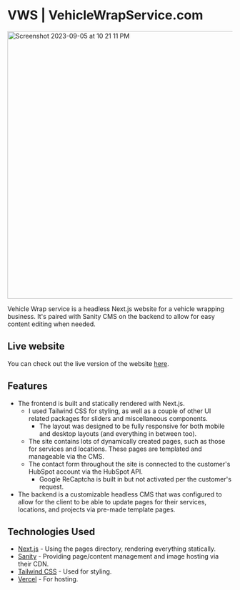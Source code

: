 # VWS | VehicleWrapService.com

<img width="600" alt="Screenshot 2023-09-05 at 10 21 11 PM" src="https://github.com/homeroochoa47/vws/assets/104741653/2abe349b-7028-4e4f-874a-2c5373bf568d">


Vehicle Wrap service is a headless Next.js website for a vehicle wrapping business. It's paired with Sanity CMS on the backend to allow for easy content editing when needed.


## Live website

You can check out the live version of the website [here](https://www.vehiclewrapservice.com).

## Features
- The frontend is built and statically rendered with Next.js.
  - I used Tailwind CSS for styling, as well as a couple of other UI related packages for sliders and miscellaneous components.
    - The layout was designed to be fully responsive for both mobile and desktop layouts (and everything in between too).
  - The site contains lots of dynamically created pages, such as those for services and locations. These pages are templated and manageable via the CMS.
  - The contact form throughout the site is connected to the customer's HubSpot account via the HubSpot API.
    - Google ReCaptcha is built in but not activated per the customer's request.
- The backend is a customizable headless CMS that was configured to allow for the client to be able to update pages for their services, locations, and projects via pre-made template pages.



## Technologies Used

- [Next.js](https://nextjs.org/) - Using the pages directory, rendering everything statically.
- [Sanity](https://www.sanity.io/) - Providing page/content management and image hosting via their CDN.
- [Tailwind CSS](https://tailwindcss.com/) - Used for styling.
- [Vercel](https://vercel.com/) - For hosting.
